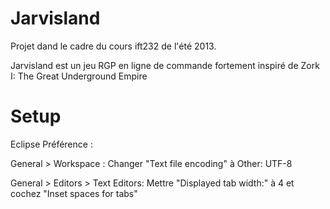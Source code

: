 Jarvisland
==========

Projet dand le cadre du cours ift232 de l'été 2013.

Jarvisland est un jeu RGP en ligne de commande fortement inspiré de Zork I: The Great Underground Empire

Setup
=====

Eclipse Préférence :

General > Workspace : 
Changer "Text file encoding" à Other: UTF-8

General > Editors > Text Editors:
Mettre "Displayed tab width:" à 4 et cochez "Inset spaces for tabs"
